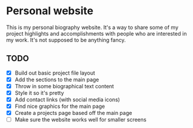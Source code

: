 # Personal website
This is my personal biography website.
It's a way to share some of my project highlights and accomplishments with people who are interested in my work.
It's not supposed to be anything fancy.

## TODO
- [x] Build out basic project file layout
- [x] Add the sections to the main page
- [x] Throw in some biographical text content
- [x] Style it so it's pretty
- [x] Add contact links (with social media icons)
- [x] Find nice graphics for the main page
- [x] Create a projects page based off the main page
- [ ] Make sure the website works well for smaller screens